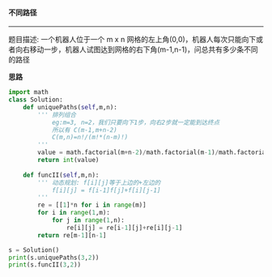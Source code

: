 #### 不同路径

---

题目描述: 一个机器人位于一个 m x n 网格的左上角(0,0)，机器人每次只能向下或者向右移动一步，机器人试图达到网格的右下角(m-1,n-1)，问总共有多少条不同的路径

**思路**

```python
import math
class Solution:
    def uniquePaths(self,m,n):
        ''' 排列组合
            eg:m=3, n=2，我们只要向下1步，向右2步就一定能到达终点
            所以有 C(m-1,m+n-2)
            C(m,n)=n!/(m!*(n-m)!)
        '''
        value = math.factorial(m+n-2)/math.factorial(m-1)/math.factorial(n-1)
        return int(value)
    
    def funcII(self,m,n):
        ''' 动态规划: f[i][j]等于上边的+左边的
            f[i][j] = f[i-1]f[j]+f[i][j-1]
        '''
        re = [[1]*n for i in range(m)]
        for i in range(1,m):
            for j in range(1,n):
                re[i][j] = re[i-1][j]+re[i][j-1]
        return re[m-1][n-1]

s = Solution()
print(s.uniquePaths(3,2))
print(s.funcII(3,2))
```

